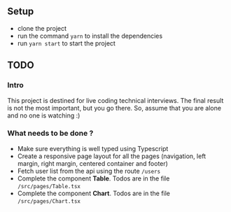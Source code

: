 ## Setup
* clone the project
* run the command `yarn` to install the dependencies
* run `yarn start` to start the project

## TODO
### Intro
This project is destined for live coding technical interviews. The final result is not the most important, but you go there. So, assume that you are alone and no one is watching :)


### What needs to be done ?
* Make sure everything is well typed using Typescript
* Create a responsive page layout for all the pages (navigation, left margin, right margin, centered container and footer) 
* Fetch user list from the api using the route `/users` 
* Complete the component **Table**. Todos are in the file `/src/pages/Table.tsx`
* Complete the component **Chart**. Todos are in the file `/src/pages/Chart.tsx`